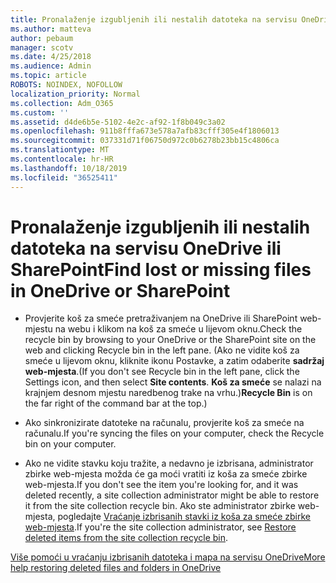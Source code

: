 ```yaml
---
title: Pronalaženje izgubljenih ili nestalih datoteka na servisu OneDrive ili SharePoint
ms.author: matteva
author: pebaum
manager: scotv
ms.date: 4/25/2018
ms.audience: Admin
ms.topic: article
ROBOTS: NOINDEX, NOFOLLOW
localization_priority: Normal
ms.collection: Adm_O365
ms.custom: ''
ms.assetid: d4de6b5e-5102-4e2c-af92-1f8b049c3a02
ms.openlocfilehash: 911b8fffa673e578a7afb83cfff305e4f1806013
ms.sourcegitcommit: 037331d71f06750d972c0b6278b23bb15c4806ca
ms.translationtype: MT
ms.contentlocale: hr-HR
ms.lasthandoff: 10/18/2019
ms.locfileid: "36525411"
---
```

# <a name="find-lost-or-missing-files-in-onedrive-or-sharepoint"></a><span data-ttu-id="34bbc-102">Pronalaženje izgubljenih ili nestalih datoteka na servisu OneDrive ili SharePoint</span><span class="sxs-lookup"><span data-stu-id="34bbc-102">Find lost or missing files in OneDrive or SharePoint</span></span>

- <span data-ttu-id="34bbc-103">Provjerite koš za smeće pretraživanjem na OneDrive ili SharePoint web-mjestu na webu i klikom na koš za smeće u lijevom oknu.</span><span class="sxs-lookup"><span data-stu-id="34bbc-103">Check the recycle bin by browsing to your OneDrive or the SharePoint site on the web and clicking Recycle bin in the left pane.</span></span> <span data-ttu-id="34bbc-104">(Ako ne vidite koš za smeće u lijevom oknu, kliknite ikonu Postavke, a zatim odaberite **sadržaj web-mjesta**.</span><span class="sxs-lookup"><span data-stu-id="34bbc-104">(If you don't see Recycle bin in the left pane, click the Settings icon, and then select **Site contents**.</span></span> <span data-ttu-id="34bbc-105">**Koš za smeće** se nalazi na krajnjem desnom mjestu naredbenog trake na vrhu.)</span><span class="sxs-lookup"><span data-stu-id="34bbc-105">**Recycle Bin** is on the far right of the command bar at the top.)</span></span> 
    
- <span data-ttu-id="34bbc-106">Ako sinkronizirate datoteke na računalu, provjerite koš za smeće na računalu.</span><span class="sxs-lookup"><span data-stu-id="34bbc-106">If you're syncing the files on your computer, check the Recycle bin on your computer.</span></span> 
    
- <span data-ttu-id="34bbc-107">Ako ne vidite stavku koju tražite, a nedavno je izbrisana, administrator zbirke web-mjesta možda će ga moći vratiti iz koša za smeće zbirke web-mjesta.</span><span class="sxs-lookup"><span data-stu-id="34bbc-107">If you don't see the item you're looking for, and it was deleted recently, a site collection administrator might be able to restore it from the site collection recycle bin.</span></span> <span data-ttu-id="34bbc-108">Ako ste administrator zbirke web-mjesta, pogledajte [Vraćanje izbrisanih stavki iz koša za smeće zbirke web-mjesta](https://go.microsoft.com/fwlink/?linkid=866439).</span><span class="sxs-lookup"><span data-stu-id="34bbc-108">If you're the site collection administrator, see [Restore deleted items from the site collection recycle bin](https://go.microsoft.com/fwlink/?linkid=866439).</span></span>
    
[<span data-ttu-id="34bbc-109">Više pomoći u vraćanju izbrisanih datoteka i mapa na servisu OneDrive</span><span class="sxs-lookup"><span data-stu-id="34bbc-109">More help restoring deleted files and folders in OneDrive</span></span>](https://go.microsoft.com/fwlink/?linkid=872872)
  

